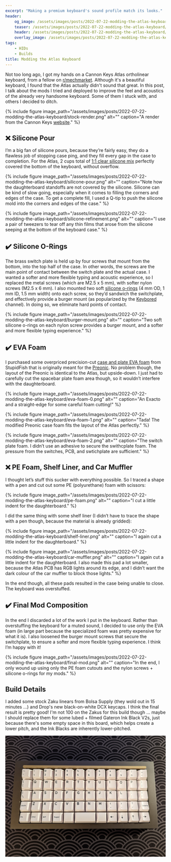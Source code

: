 ```yaml
---
excerpt: "Making a premium keyboard's sound profile match its looks."
header:
    og_image: /assets/images/posts/2022-07-22-modding-the-atlas-keyboard/final.jpg
    teaser: /assets/images/posts/2022-07-22-modding-the-atlas-keyboard/final.jpg
    header: /assets/images/posts/2022-07-22-modding-the-atlas-keyboard/final.jpg
    overlay_image: /assets/images/posts/2022-07-22-modding-the-atlas-keyboard/burger-mount.png
tags: 
    - HIDs
    - Builds
title: Modding the Atlas Keyboard
---
```

Not too long ago, I got my hands on a Cannon Keys Atlas ortholinear keyboard, from a fellow on [r/mechmarket](https://www.reddit.com/r/mechmarket/). Although it's a beautiful keyboard, I found that the Atlas actually didn't sound that great. In this post, I talk about the mods I tried and deployed to improve the feel and acoustics of the already very handsome keyboard. Some of them I stuck with, and others I decided to ditch. 

{% include figure image_path="/assets/images/posts/2022-07-22-modding-the-atlas-keyboard/stock-render.png" alt="" caption="A render from the Cannon Keys [website](https://cannonkeys.com/products/gb-atlas-keyboard)." %}

## :x: Silicone Pour
I’m a big fan of silicone pours, because they’re fairly easy, they do a flawless job of stopping case ping, and they fill every gap in the case to completion. For the Atlas, 2 cups total of [1:1 clear silicone mix](https://www.amazon.com/gp/product/B07V5FFPWC/ref=ppx_yo_dt_b_search_asin_title?ie=UTF8&psc=1) perfectly covered the bottom of the keyboard, without overflow. 

{% include figure image_path="/assets/images/posts/2022-07-22-modding-the-atlas-keyboard/silicone-pour.png" alt="" caption="Note how the daughterboard standoffs are not covered by the silicone. Silicone can be kind of slow going, especially when it comes to filling the corners and edges of the case. To get a complete fill, I used a Q-tip to push the silicone mold into the corners and edges of the case." %}

{% include figure image_path="/assets/images/posts/2022-07-22-modding-the-atlas-keyboard/silicone-refinement.png" alt="" caption="I use a pair of tweezers to tear off any thin films that arose from the silicone seeping at the bottom of the keyboard case." %}

## :heavy_check_mark: Silicone O-Rings
The brass switch plate is held up by four screws that mount from the bottom, into the top half of the case. In other words, the screws are the main point of contact between the switch plate and the actual case. I wanted a softer and more flexible typing and acoustic experience, so I replaced the metal screws (which are M2.5 x 5 mm), with softer nylon screws (M2.5 x 6 mm). I also mounted two soft [silicone o-rings](https://www.amazon.com/gp/product/B082SVFWCS/ref=ppx_yo_dt_b_search_asin_title?ie=UTF8&psc=1) (4 mm OD, 1 mm ID, 1.5 mm width) onto each screw, so they’d sandwich the switchplate, and effectively provide a burger mount (as popularized by the [Keybored](https://www.youtube.com/c/Keybored) channel). In doing so, we eliminate hard points of contact. 

{% include figure image_path="/assets/images/posts/2022-07-22-modding-the-atlas-keyboard/burger-mount.png" alt="" caption="Two soft silicone o-rings on each nylon screw provides a burger mount, and a softer and more flexible typing experience." %}

## :heavy_check_mark: EVA Foam
I purchased some overpriced precision-cut [case and plate EVA foam](https://stupidfish.design/products/preonic-v3-case-and-plate-foam-set) from StupidFish that is originally meant for the [Preonic](https://olkb.com/collections/preonic). No problem though, the layout of the Preonic is identical to the Atlas, but upside-down. I just had to carefully cut the spacebar plate foam area though, so it wouldn’t interfere with the daughterboard. 

{% include figure image_path="/assets/images/posts/2022-07-22-modding-the-atlas-keyboard/eva-foam-0.png" alt="" caption="An Exacto and a straight-edge for some careful foam cutting!" %}

{% include figure image_path="/assets/images/posts/2022-07-22-modding-the-atlas-keyboard/eva-foam-1.png" alt="" caption="Tada! The modified Preonic case foam fits the layout of the Atlas perfectly." %}

{% include figure image_path="/assets/images/posts/2022-07-22-modding-the-atlas-keyboard/eva-foam-2.png" alt="" caption="The switch plate foam. I didn’t use an adhesive to secure the swithcplate foam. The pressure from the switches, PCB, and swtichplate are sufficient." %}

## :x: PE Foam, Shelf Liner, and Car Muffler
I thought let’s stuff this sucker with everything possible. So I traced a shape with a pen and cut out some PE (polyurethane) foam with scissors:

{% include figure image_path="/assets/images/posts/2022-07-22-modding-the-atlas-keyboard/pe-foam.png" alt="" caption="I cut a little indent for the daughterboard." %}

I did the same thing with some shelf liner (I didn’t have to trace the shape with a pen though, because the material is already gridded): 

{% include figure image_path="/assets/images/posts/2022-07-22-modding-the-atlas-keyboard/shelf-liner.png" alt="" caption="I again cut a little indent for the daughterboard." %}

{% include figure image_path="/assets/images/posts/2022-07-22-modding-the-atlas-keyboard/car-muffler.png" alt="" caption="I again cut a little indent for the daughterboard. I also made this pad a lot smaller, because the Atlas PCB has RGB lights around its edge, and I didn’t want the dark colour of the car muffler to block those lights." %}

In the end though, all these pads resulted in the case being unable to close. The keyboard was overstuffed.

## :heavy_check_mark: Final Mod Composition
In the end I discarded a lot of the work I put in the keyboard. Rather than overstuffing the keyboard for a muted sound, I decided to use only the EVA foam (in large part because the specialized foam was pretty expensive for what it is). I also loosened the burger mount screws that secure the switchplate, to ensure a softer and more flexible typing experience. I think I’m happy with it! 

{% include figure image_path="/assets/images/posts/2022-07-22-modding-the-atlas-keyboard/final-mod.png" alt="" caption="In the end, I only wound up using only the PE foam cutouts and the nylon screws + silicone o-rings for my mods." %}

## Build Details
I added some stock Zaku linears from Bolsa Supply (they wold out in 15 minutes ...) and Drop's new black-on-white DCX keycaps. I think the final result is pretty good! I'm not 100 on the Zakus for this build though ... maybe I should replace them for some lubed + filmed Gateron Ink Black V2s, just because there's some empty space in this board, which helps create a lower pitch, and the Ink Blacks are inherently lower-pitched. 

![](/assets/images/posts/2022-07-22-modding-the-atlas-keyboard/final.jpg)